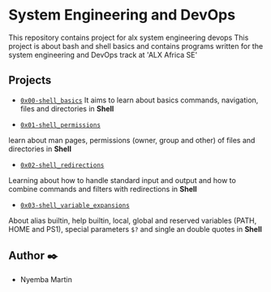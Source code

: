 # System Engineering and DevOps

This repository contains  project for  alx system engineering devops
This project is about bash and shell basics and contains programs written for the system engineering and DevOps track at 'ALX Africa SE'

## Projects
- [`0x00-shell_basics`](https://github.com/martinnyemba/alx-system_engineering-devops/tree/master/0x00-shell_basics)
It aims to learn about basics commands, navigation, files and directories in **Shell**

- [`0x01-shell_permissions`](https://github.com/martinnyemba/alx-system_engineering-devops/tree/master/0x01-shell_permissions)

learn about man pages, permissions (owner, group and other) of files and directories in **Shell**

- [`0x02-shell_redirections`](https://github.com/martinnyemba/alx-system_engineering-devops/tree/master/0x02-shell_redirections)

Learning about how to handle standard input and output and how to combine commands and filters with redirections in **Shell**

- [`0x03-shell_variable_expansions`](https://github.com/martinnyemba/alx-system_engineering-devops/tree/master/0x03-shell_variables_expansions)

About alias builtin, help builtin, local, global and reserved variables (PATH, HOME and PS1), special parameters `$?` and single an double quotes in **Shell**

## Author :black_nib:

* Nyemba Martin
